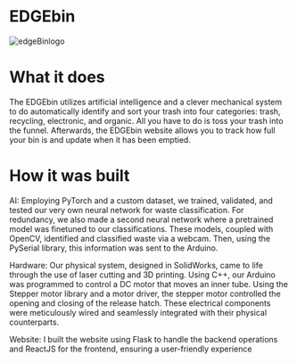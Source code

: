 # EDGEbin
![edgeBinlogo](https://github.com/AnjananT/EDGEbin/assets/144964837/60c39b1f-60da-4e51-b562-c7d3e73dce7f)

# What it does
The EDGEbin utilizes artificial intelligence and a clever mechanical system to do automatically identify and sort your trash into four categories: trash, recycling, electronic, and organic. All you have to do is toss your trash into the funnel. Afterwards, the EDGEbin website allows you to track how full your bin is and update when it has been emptied.

# How it was built
AI: Employing PyTorch and a custom dataset, we trained, validated, and tested our very own neural network for waste classification. For redundancy, we also made a second neural network where a pretrained model was finetuned to our classifications. These models, coupled with OpenCV, identified and classified waste via a webcam. Then, using the PySerial library, this information was sent to the Arduino. 

Hardware: Our physical system, designed in SolidWorks, came to life through the use of laser cutting and 3D printing. Using C++, our Arduino was programmed to control a DC motor that moves an inner tube. Using the Stepper motor library and a motor driver, the stepper motor controlled the opening and closing of the release hatch. These electrical components were meticulously wired and seamlessly integrated with their physical counterparts. 

Website: I built the website using Flask to handle the backend operations and ReactJS for the frontend, ensuring a user-friendly experience 
